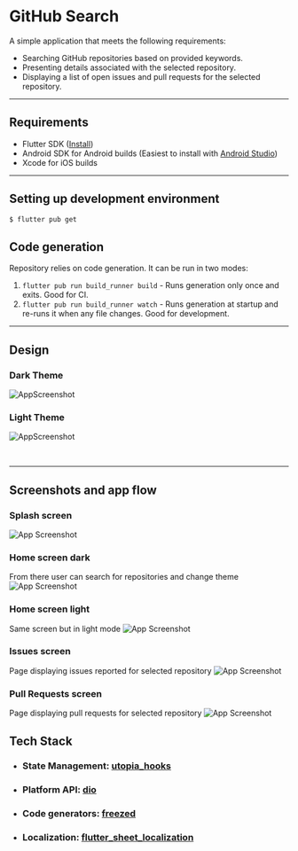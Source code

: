 # GitHub Search

A simple application that meets the following requirements:

- Searching GitHub repositories based on provided keywords.
- Presenting details associated with the selected repository.
- Displaying a list of open issues and pull requests for the selected repository.

---

## Requirements

- Flutter SDK ([Install](https://docs.flutter.dev/get-started/install))
- Android SDK for Android builds (Easiest to install with [Android Studio](https://developer.android.com/studio))
- Xcode for iOS builds

---

## Setting up development environment

```bash
$ flutter pub get
```

## Code generation

Repository relies on code generation. It can be run in two modes:

1. `flutter pub run build_runner build` - Runs generation only once and exits. Good for CI.
2. `flutter pub run build_runner watch` - Runs generation at startup and re-runs it when any file changes. Good for
   development.
---

## Design

### Dark Theme
![AppScreenshot](https://media.discordapp.net/attachments/1160505556029681744/1209276699905368136/dark_theme.png?ex=65e655b0&is=65d3e0b0&hm=513c42acbb2c9c1c40f0afbe3ec4c7aa9c68ea688605a42da058ff420250478a&=&format=webp&quality=lossless&width=1734&height=279)


### Light Theme
![AppScreenshot](https://media.discordapp.net/attachments/1160505556029681744/1209276700521664532/light_theme.png?ex=65e655b0&is=65d3e0b0&hm=5ca4a36644de6df96776302a02910cd6f6beb67f364400074491c72d63814bea&=&format=webp&quality=lossless&width=1716&height=261)

<br>

---

## Screenshots and app flow

### Splash screen
![App Screenshot](https://media.discordapp.net/attachments/1160505556029681744/1209267780726161458/p0.png?ex=65e64d62&is=65d3d862&hm=87aa1a62117b9cd9466811e7f031937bd7bf1427de735b1b6389215b101bcbab&=&format=webp&quality=lossless&width=2130&height=1491)

### Home screen dark
From there user can search for repositories and change theme
![App Screenshot](https://media.discordapp.net/attachments/1160505556029681744/1209267781821005835/p1.png?ex=65e64d62&is=65d3d862&hm=b14969b77a473eba24d411fb98b4496f019746c5fc75914839d0c3843acf3362&=&format=webp&quality=lossless&width=2130&height=1491)

### Home screen light
Same screen but in light mode
![App Screenshot](https://media.discordapp.net/attachments/1160505556029681744/1209267783007731802/p2.png?ex=65e64d62&is=65d3d862&hm=e65a24a7b017c141ecef15cd740b7a0ca0993e672eb82ce991cec79c49ca8a8f&=&format=webp&quality=lossless&width=2130&height=1491)

### Issues screen
Page displaying issues reported for selected repository
![App Screenshot](https://media.discordapp.net/attachments/1160505556029681744/1209267784534597692/p3.png?ex=65e64d62&is=65d3d862&hm=3475a9f9dd54ca838cb9403b2e62f1705c3c99fdfd09a6eadfa81056c2dc1697&=&format=webp&quality=lossless&width=2130&height=1491)

### Pull Requests screen
Page displaying pull requests for selected repository
![App Screenshot](https://media.discordapp.net/attachments/1160505556029681744/1209267785813991424/p4.png?ex=65e64d63&is=65d3d863&hm=9cbfc40adc1550499059aec6b5f6c0cb9771fe77a7a53b83babb868fccd5d2b7&=&format=webp&quality=lossless&width=2130&height=1491)

## Tech Stack

- ### State Management: [utopia_hooks](https://hooks.utopiasoft.io/)
- ### Platform API: [dio](https://pub.dev/packages/dio)
- ### Code generators: [freezed](https://pub.dev/packages/freezed)
- ### Localization: [flutter_sheet_localization](https://pub.dev/packages/flutter_sheet_localization)
